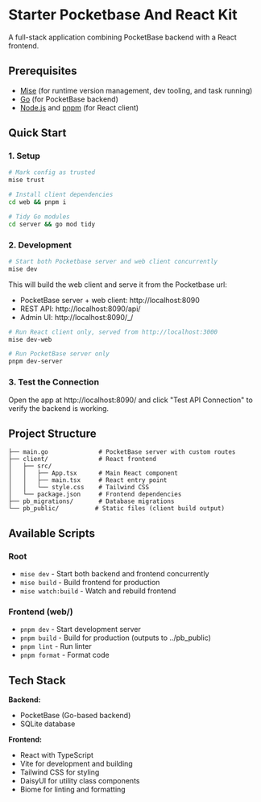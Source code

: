 # Starter Pocketbase And React Kit

A full-stack application combining PocketBase backend with a React frontend.

## Prerequisites

- [Mise](https://mise.jdx.dev) (for runtime version management, dev tooling, and task running)
- [Go](https://golang.org/dl/) (for PocketBase backend)
- [Node.js](https://nodejs.org/) and [pnpm](https://pnpm.io/) (for React client)

## Quick Start

### 1. Setup

```bash
# Mark config as trusted
mise trust

# Install client dependencies
cd web && pnpm i

# Tidy Go modules
cd server && go mod tidy
```

### 2. Development

```bash
# Start both Pocketbase server and web client concurrently
mise dev
```
This will build the web client and serve it from the Pocketbase url:
- PocketBase server + web client: http://localhost:8090
- REST API: http://localhost:8090/api/
- Admin UI: http://localhost:8090/_/

```bash
# Run React client only, served from http://localhost:3000
mise dev-web

# Run PocketBase server only
pnpm dev-server
```

### 3. Test the Connection

Open the app at http://localhost:8090/ and click "Test API Connection" to verify the backend is working.

## Project Structure

```
├── main.go              # PocketBase server with custom routes
├── client/              # React frontend
│   ├── src/
│   │   ├── App.tsx      # Main React component
│   │   ├── main.tsx     # React entry point
│   │   └── style.css    # Tailwind CSS
│   └── package.json     # Frontend dependencies
├── pb_migrations/       # Database migrations
└── pb_public/          # Static files (client build output)
```

## Available Scripts

### Root
- `mise dev` - Start both backend and frontend concurrently
- `mise build` - Build frontend for production
- `mise watch:build` - Watch and rebuild frontend

### Frontend (web/)
- `pnpm dev` - Start development server
- `pnpm build` - Build for production (outputs to ../pb_public)
- `pnpm lint` - Run linter
- `pnpm format` - Format code

## Tech Stack

**Backend:**
- PocketBase (Go-based backend)
- SQLite database

**Frontend:**
- React with TypeScript
- Vite for development and building
- Tailwind CSS for styling
- DaisyUI for utility class components
- Biome for linting and formatting
